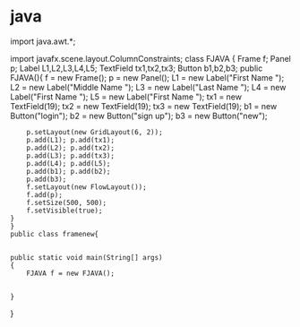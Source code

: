 # java
import java.awt.*;

import javafx.scene.layout.ColumnConstraints;
class FJAVA
{
    Frame f;
    Panel p;
    Label L1,L2,L3,L4,L5;
    TextField tx1,tx2,tx3;
    Button b1,b2,b3;
    public FJAVA(){
        f = new Frame();
        p = new Panel();
        L1 = new Label("First Name ");
        L2 = new Label("Middle Name ");
        L3 = new Label("Last Name ");
        L4 = new Label("First Name ");
        L5 = new Label("First Name ");
        tx1 = new TextField(19);
        tx2 = new TextField(19);
        tx3 = new TextField(19);
        b1 = new Button("login");
        b2 = new Button("sign up");
        b3 = new Button("new");

    
        p.setLayout(new GridLayout(6, 2));
        p.add(L1); p.add(tx1);
        p.add(L2); p.add(tx2);
        p.add(L3); p.add(tx3);
        p.add(L4); p.add(L5);
        p.add(b1); p.add(b2);
        p.add(b3);
        f.setLayout(new FlowLayout());
        f.add(p);
        f.setSize(500, 500);
        f.setVisible(true);
    }
    }
    public class framenew{

    
    public static void main(String[] args)
    {
        FJAVA f = new FJAVA();
        

    }
}


